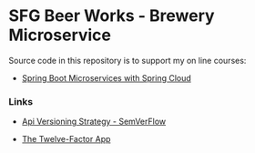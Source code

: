 # SFG Beer Works - Brewery Microservice

Source code in this repository is to support my on line courses:

* [Spring Boot Microservices with Spring Cloud](https://www.udemy.com/spring-boot-microservices-with-spring-cloud-beginner-to-guru/?couponCode=GIT_HUB2)

### Links

- [Api Versioning Strategy - SemVerFlow](https://github.com/lyndseypadget/semflow)

- [The Twelve-Factor App](https://12factor.net/)
